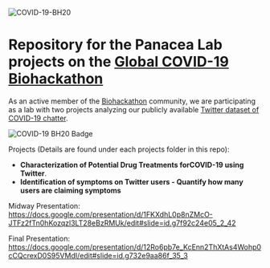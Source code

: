 
![COVID-19-BH20](https://github.com/virtual-biohackathons/covid-19-bh20/blob/master/covid19biohackathon.png)

# Repository for the Panacea Lab projects on the [Global COVID-19 Biohackathon](https://github.com/virtual-biohackathons/covid-19-bh20)

As an active member of the [Biohackathon](http://www.biohackathon.org/) community, we are participating as a lab with two projects analyzing our publicly available [Twitter dataset of COVID-19 chatter](http://www.panacealab.org/covid19/).

![COVID-19 BH20 Badge](http://www.jmbanda.com/covid-10biohackbadge.png) 

Projects (Details are found under each projects folder in this repo): 
* **Characterization of Potential Drug Treatments forCOVID-19 using Twitter**.
* **Identification of symptoms on Twitter users - Quantify how many users are claiming symptoms**

Midway Presentation: https://docs.google.com/presentation/d/1FKXdhL0p8nZMcO-JTFz2fTn0hKozqzl3LT28eBzRMUk/edit#slide=id.g7f92c24e05_2_42

Final Presentation: https://docs.google.com/presentation/d/12Ro6pb7e_KcEnn2ThXtAs4Wohp0cCQcrexD0S95VMdI/edit#slide=id.g732e9aa86f_35_3
